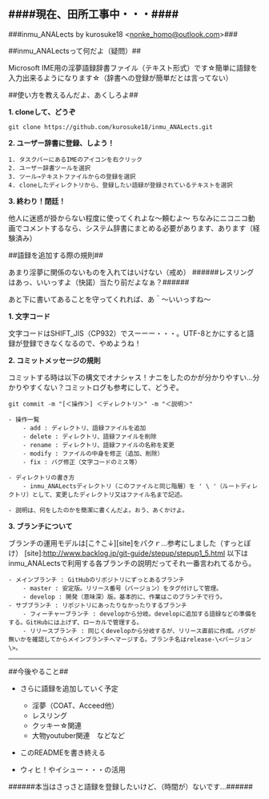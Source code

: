 ﻿####現在、田所工事中・・・####
---
###inmu_ANALects by kurosuke18 \<<nonke_homo@outlook.com>\>###

##inmu_ANALectsって何だよ（疑問）##

Microsoft IME用の淫夢語録辞書ファイル（テキスト形式）です☆簡単に語録を入力出来るようになります☆（辞書への登録が簡単だとは言ってない）

##使い方を教えるんだよ、あくしろよ##

**1. cloneして、どうぞ**

`git clone https://github.com/kurosuke18/inmu_ANALects.git`

**2. ユーザー辞書に登録、しよう！**

	1. タスクバーにあるIMEのアイコンを右クリック
	2. ユーザー辞書ツールを選択
	3. ツール→テキストファイルからの登録を選択
	4. cloneしたディレクトリから、登録したい語録が登録されているテキストを選択

**3. 終わり！閉廷！**

他人に迷惑が掛からない程度に使ってくれよな～頼むよ～
ちなみにニコニコ動画でコメントするなら、システム辞書にまとめる必要があります、あります（経験済み）

##語録を追加する際の規則##

あまり淫夢に関係のないものを入れてはいけない（戒め）
######レスリングはあっ、いいっすよ（快諾）当たり前だよなぁ？######

あと下に書いてあることを守ってくれれば、あ＾～いいっすね～

**1. 文字コード**

文字コードはSHIFT_JIS（CP932）でスーーー・・・。UTF-8とかにすると語録が登録できなくなるので、やめようね！

**2. コミットメッセージの規則**

コミットする時は以下の構文でオナシャス！ナニをしたのかが分かりやすい...分かりやすくない？コミットログも参考にして、どうぞ。

`git commit -m "[＜操作＞] ＜ディレクトリ＞" -m "＜説明＞"`

	- 操作一覧
		- add : ディレクトリ、語録ファイルを追加
		- delete : ディレクトリ、語録ファイルを削除
		- rename : ディレクトリ、語録ファイルの名称を変更
		- modify : ファイルの中身を修正（追加、削除）
		- fix : バグ修正（文字コードのミス等）

	- ディレクトリの書き方
		- inmu_ANALectsディレクトリ（このファイルと同じ階層）を ' \ '（ルートディレクトリ）として、変更したディレクトリ又はファイル名まで記述。

	- 説明は、何をしたのかを簡潔に書くんだよ。おう、あくかけよ。

**3. ブランチについて**

ブランチの運用モデルは[こ↑こ↓][site]をパクｒ...参考にしました（すっとぼけ）
[site]:http://www.backlog.jp/git-guide/stepup/stepup1_5.html
以下はinmu_ANALectsで利用する各ブランチの説明だってそれ一番言われてるから。

	- メインブランチ : GitHubのリポジトリにずっとあるブランチ
		- master : 安定版。リリース番号（バージョン）をタグ付けして管理。
		- develop : 開発（意味深）版。基本的に、作業はこのブランチで行う。
	- サブブランチ : リポジトリにあったりなかったりするブランチ
		- フィーチャーブランチ : developから分岐。developに追加する語録などの準備をする。GitHubには上げず、ローカルで管理する。
		- リリースブランチ : 同じくdevelopから分岐するが、リリース直前に作成。バグが無いかを確認してからメインブランチへマージする。ブランチ名はrelease-\<バージョン\>。

---

##今後やること##

- さらに語録を追加していく予定
	- 淫夢（COAT、Acceed他）
	- レスリング
	- クッキー☆関連
	- 大物youtuber関連　などなど

- このREADMEを書き終える

- ウィヒ！やイシュー・・・の活用

######本当はさっさと語録を登録したいけど、（時間が）ないです...######